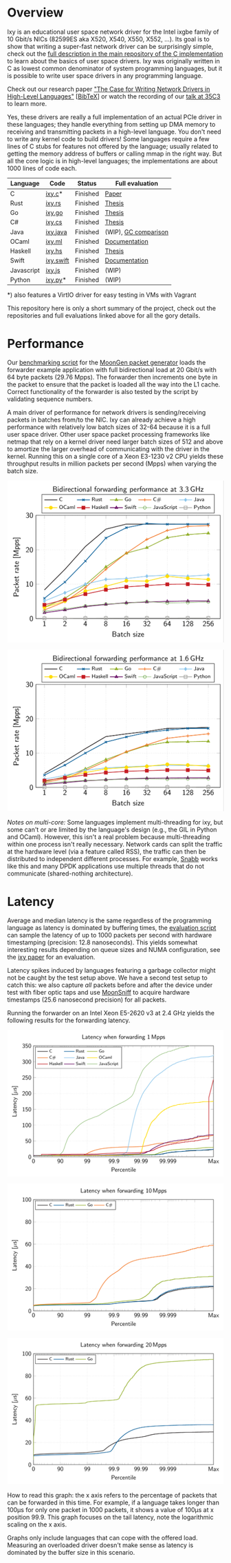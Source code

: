 Overview
=========

Ixy is an educational user space network driver for the Intel ixgbe family of 10 Gbit/s NICs (82599ES aka X520, X540, X550, X552, ...).
Its goal is to show that writing a super-fast network driver can be surprisingly simple, check out the [full description in the main repository of the C implementation](https://github.com/emmericp/ixy) to learn about the basics of user space drivers.
Ixy was originally written in C as lowest common denominator of system programming languages, but it is possible to write user space drivers in any programming language.


Check out our research paper ["The Case for Writing Network Drivers in High-Level Languages"](https://www.net.in.tum.de/fileadmin/bibtex/publications/papers/the-case-for-writing-network-drivers-in-high-level-languages.pdf) [[BibTeX](https://www.net.in.tum.de/publications/bibtex/highleveldrivers.bib)] or watch the recording of our [talk at 35C3](https://media.ccc.de/v/35c3-9670-safe_and_secure_drivers_in_high-level_languages) to learn more.



Yes, these drivers are really a full implementation of an actual PCIe driver in these languages; they handle everything from setting up DMA memory to receiving and transmitting packets in a high-level language. You don't need to write any kernel code to build drivers!
Some languages require a few lines of C stubs for features not offered by the language; usually related to getting the memory address of buffers or calling mmap in the right way. But all the core logic is in high-level languages; the implementations are about 1000 lines of code each.

| Language | Code                                                    | Status   | Full evaluation | 
|----------|---------------------------------------------------------|----------|-----------------|
| C        | [ixy.c](https://github.com/emmericp/ixy)*                | Finished | [Paper](https://www.net.in.tum.de/fileadmin/bibtex/publications/papers/ixy-writing-user-space-network-drivers.pdf) |
| Rust     | [ixy.rs](https://github.com/ixy-languages/ixy.rs)       | Finished | [Thesis](https://www.net.in.tum.de/fileadmin/bibtex/publications/theses/2018-ixy-rust.pdf) |
| Go       | [ixy.go](https://github.com/ixy-languages/ixy.go)       | Finished | [Thesis](https://www.net.in.tum.de/fileadmin/bibtex/publications/theses/2018-ixy-go.pdf) |
| C#       | [ixy.cs](https://github.com/ixy-languages/ixy.cs)       | Finished | [Thesis](https://www.net.in.tum.de/fileadmin/bibtex/publications/theses/2018-ixy-c-sharp.pdf) |
| Java   | [ixy.java](https://github.com/ixy-languages/ixy.java)      | Finished      | (WIP), [GC comparison](Java-garbage-collectors.md) |
| OCaml    | [ixy.ml](https://github.com/ixy-languages/ixy.ml)       | Finished      | [Documentation](https://github.com/ixy-languages/ixy.ml/blob/master/README.md) |
| Haskell  | [ixy.hs](https://github.com/ixy-languages/ixy.hs)       | Finished      | [Thesis](https://www.net.in.tum.de/fileadmin/bibtex/publications/theses/2019-ixy-haskell.pdf) |
| Swift    | [ixy.swift](https://github.com/ixy-languages/ixy.swift) | Finished      | [Documentation](https://github.com/ixy-languages/ixy.swift/blob/master/README.md) |
| Javascript   | [ixy.js](https://github.com/ixy-languages/ixy.js)      | Finished      | (WIP) |
| Python   | [ixy.py](https://github.com/ixy-languages/ixy.py)*      | Finished      | (WIP) |


*) also features a VirtIO driver for easy testing in VMs with Vagrant


This repository here is only a short summary of the project, check out the repositories and full evaluations linked above for all the gory details.


Performance
============
Our [benchmarking script](https://github.com/ixy-languages/benchmark-scripts) for the [MoonGen packet generator](https://github.com/emmericp/MoonGen) loads the forwarder example application with full bidirectional load at 20 Gbit/s with 64 byte packets (29.76 Mpps).
The forwarder then increments one byte in the packet to ensure that the packet is loaded all the way into the L1 cache.
Correct functionality of the forwarder is also tested by the script by validating sequence numbers.


A main driver of performance for network drivers is sending/receiving packets in batches from/to the NIC.
Ixy can already achieve a high performance with relatively low batch sizes of 32-64 because it is a full user space driver.
Other user space packet processing frameworks like netmap that rely on a kernel driver need larger batch sizes of 512 and above to amortize the larger overhead of communicating with the driver in the kernel.
Running this on a single core of a Xeon E3-1230 v2 CPU yields these throughput results in million packets per second (Mpps) when varying the batch size.

![Performance with different batch sizes, CPU at 3.3 GHz](img/batches-3.3.png)

![Performance with different batch sizes, CPU at 1.6 GHz](img/batches-1.6.png)


*Notes on multi-core:* Some languages implement multi-threading for ixy, but some can't or are limited by the language's design (e.g., the GIL in Python and OCaml). However, this isn't a real problem because multi-threading within one process isn't really necessary.
Network cards can split the traffic at the hardware level (via a feature called RSS), the traffic can then be distributed to independent different processes.
For example, [Snabb](https://github.com/snabbco/snabb) works like this and many DPDK applications use multiple threads that do not communicate (shared-nothing architecture).



Latency
=======

Average and median latency is the same regardless of the programming language as latency is dominated by buffering times, the [evaluation script](https://github.com/ixy-languages/benchmark-scripts) can sample the latency of up to 1000 packets per second with hardware timestamping (precision: 12.8 nanoseconds).
This yields somewhat interesting results depending on queue sizes and NUMA configuration, see the [ixy paper](https://www.net.in.tum.de/fileadmin/bibtex/publications/papers/ixy-writing-user-space-network-drivers.pdf) for an evaluation.

Latency spikes induced by languages featuring a garbage collector might not be caught by the test setup above.
We have a second test setup to catch this: we also capture *all* packets before and after the device under test with fiber optic taps and use [MoonSniff](https://github.com/AP-Frank/MoonGen/tree/moonsniff) to acquire hardware timestamps (25.6 nanosecond precision) for all packets.

Running the forwarder on an Intel Xeon E5-2620 v3 at 2.4 GHz yields the following results for the forwarding latency.

![Latency](img/latency-hdr-hist-1.png)

![Latency](img/latency-hdr-hist-10.png)

![Latency](img/latency-hdr-hist-20.png)

How to read this graph: the x axis refers to the percentage of packets that can be forwarded in this time. For example, if a language takes longer than 100µs for only one packet in 1000 packets, it shows a value of 100µs at x position 99.9.
This graph focuses on the tail latency, note the logarithmic scaling on the x axis.

Graphs only include languages that can cope with the offered load.
Measuring an overloaded driver doesn't make sense as latency is dominated by the buffer size in this scenario.
